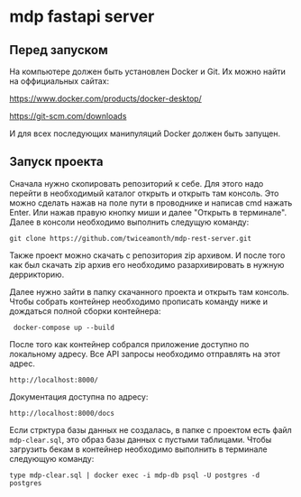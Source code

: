 # mdp fastapi server

## Перед запуском
На компьютере должен быть установлен Docker и Git. Их можно найти на оффициальных сайтах:

https://www.docker.com/products/docker-desktop/

https://git-scm.com/downloads

И для всех последующих манипуляций Docker должен быть запущен.

## Запуск проекта
Сначала нужно скопировать репозиторий к себе. Для этого надо перейти в необходимый каталог открыть и открыть там консоль.
Это можно сделать нажав на поле пути в проводнике и написав cmd нажать Enter. Или нажав правую кнопку миши и далее "Открыть в терминале".
Далее в консоли необходимо выполнить следущую команду:

```commandline
git clone https://github.com/twiceamonth/mdp-rest-server.git
```

Также проект можно скачать с репозитория zip архивом. И после того как был скачать zip архив его необходимо разархивировать в нужную деррикторию. 

Далее нужно зайти в папку скачанного проекта и открыть там консоль. 
Чтобы собрать контейнер необходимо прописать команду ниже и дождаться полной сборки контейнера:

```commandline
 docker-compose up --build
```

После того как контейнер собрался приложение доступно по локальному адресу. Все API запросы необходимо отправлять на этот адрес.

```commandline
http://localhost:8000/
```

Документация доступна по адресу:

```commandline
http://localhost:8000/docs
```

Если стрктура базы данных не создалась, в папке с проектом есть файл ```mdp-clear.sql```, это образ базы данных с пустыми таблицами. Чтобы загрузить бекам в контейнер необходимо выполнить в терминале следующую команду:

```commandline
type mdp-clear.sql | docker exec -i mdp-db psql -U postgres -d postgres
```
